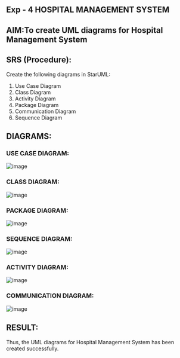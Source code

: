 ## Exp - 4 HOSPITAL MANAGEMENT SYSTEM

## AIM:To create UML diagrams for Hospital Management System
## SRS (Procedure):

Create the following diagrams in StarUML:
1) Use Case Diagram
2) Class Diagram
3) Activity Diagram
4) Package Diagram
5) Communication Diagram
6) Sequence Diagram


## DIAGRAMS:
### USE CASE DIAGRAM:
![image](https://github.com/user-attachments/assets/5410b5a5-c1c1-44aa-934a-a5e4689b7fd4)
### CLASS DIAGRAM:
![image](https://github.com/user-attachments/assets/e78bbfc1-d818-412c-bdc9-0abc31122ecd)
### PACKAGE DIAGRAM:
![image](https://github.com/user-attachments/assets/41200794-f146-4203-a11a-e0fd4389fe8f)
### SEQUENCE DIAGRAM:
![image](https://github.com/user-attachments/assets/f8e47b40-e768-460a-8e8e-035acdad746a)
### ACTIVITY DIAGRAM:
![image](https://github.com/user-attachments/assets/29a37ddc-aeef-467c-aeac-f5090f9981cb)
### COMMUNICATION DIAGRAM:
![image](https://github.com/user-attachments/assets/148966c2-636a-4eb8-869b-436fb6c9907e)


## RESULT:
Thus, the UML diagrams for Hospital Management System has been created successfully.

